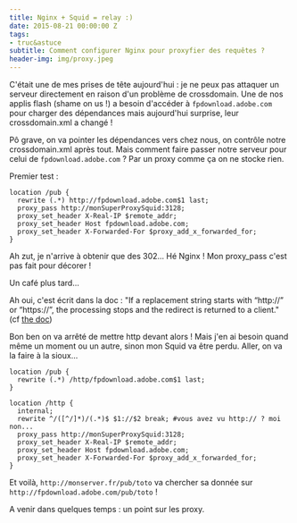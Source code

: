```yaml
---
title: Nginx + Squid = relay :)
date: 2015-08-21 00:00:00 Z
tags:
- truc&astuce
subtitle: Comment configurer Nginx pour proxyfier des requêtes ?
header-img: img/proxy.jpeg
---
```


C'était une de mes prises de tête aujourd'hui : je ne peux pas attaquer un serveur directement en raison d'un problème de crossdomain. Une de nos applis flash (shame on us !) a besoin d'accéder à `fpdownload.adobe.com` pour charger des dépendances mais aujourd'hui surprise, leur crossdomain.xml a changé !

Pô grave, on va pointer les dépendances vers chez nous, on contrôle notre crossdomain.xml après tout. Mais comment faire passer notre serveur pour celui de `fpdownload.adobe.com` ? Par un proxy comme ça on ne stocke rien.


Premier test :

~~~nginx
location /pub {
  rewrite (.*) http://fpdownload.adobe.com$1 last;
  proxy_pass http://monSuperProxySquid:3128;
  proxy_set_header X-Real-IP $remote_addr;
  proxy_set_header Host fpdownload.adobe.com;
  proxy_set_header X-Forwarded-For $proxy_add_x_forwarded_for;
}
~~~

Ah zut, je n'arrive à obtenir que des 302... Hé Nginx ! Mon proxy_pass c'est pas fait pour décorer !

Un café plus tard...

Ah oui, c'est écrit dans la doc : "If a replacement string starts with “http://” or “https://”, the processing stops and the redirect is returned to a client." (cf [the doc](http://nginx.org/en/docs/http/ngx_http_rewrite_module.html#rewrite))

Bon ben on va arrêté de mettre http devant alors ! Mais j'en ai besoin quand même un moment ou un autre, sinon mon Squid va être perdu. Aller, on va la faire à la sioux...

~~~nginx
location /pub {
  rewrite (.*) /http/fpdownload.adobe.com$1 last;
}

location /http {
  internal;
  rewrite ^/([^/]*)/(.*)$ $1://$2 break; #vous avez vu http:// ? moi non...
  proxy_pass http://monSuperProxySquid:3128;
  proxy_set_header X-Real-IP $remote_addr;
  proxy_set_header Host fpdownload.adobe.com;
  proxy_set_header X-Forwarded-For $proxy_add_x_forwarded_for;
}
~~~

Et voilà, `http://monserver.fr/pub/toto` va chercher sa donnée sur `http://fpdownload.adobe.com/pub/toto` !

A venir dans quelques temps : un point sur les proxy.
